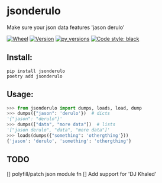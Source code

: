 # jsonderulo

Make sure your json data features 'jason derulo'

[![Wheel](https://img.shields.io/pypi/wheel/jsonderulo.svg)](https://img.shields.io/pypi/wheel/jsonderulo.svg)
[![Version](https://img.shields.io/pypi/v/jsonderulo.svg)](https://img.shields.io/pypi/v/jsonderulo.svg)
[![py_versions](https://img.shields.io/pypi/pyversions/jsonderulo.svg)](https://img.shields.io/pypi/pyversions/jsonderulo.svg)
[![Code style: black](https://img.shields.io/badge/code%20style-black-000000.svg)](https://github.com/psf/black)

## Install:

```
pip install jsonderulo
poetry add jsonderulo 
```

## Usage:

```python
>>> from jsonderulo import dumps, loads, load, dump
>>> dumps({"jason": 'derulo'})  # dicts
'{"jason": "derulo"}'
>>> dumps(["data", "more data"])  # lists
'["jason derulo", "data", "more data"]'
>>> loads(dumps({"something": 'othergthing'}))
{'jason': 'derulo', 'something': 'othergthing'}
```


## TODO

 [] polyfill/patch json module fn
 [] Add support for 'DJ Khaled'
